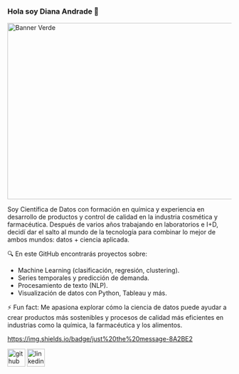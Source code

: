 ### Hola soy Diana Andrade 👋


<img width="1584" height="396" alt="Banner Verde" src="https://github.com/user-attachments/assets/dd1a7856-582c-4c44-89cd-5d44bbadc0d0" />



Soy Científica de Datos con formación en química y experiencia en desarrollo de productos y control de calidad en la industria cosmética y farmacéutica.
Después de varios años trabajando en laboratorios e I+D, decidí dar el salto al mundo de la tecnología para combinar lo mejor de ambos mundos: datos + ciencia aplicada.

🔍 En este GitHub encontrarás proyectos sobre:

- Machine Learning (clasificación, regresión, clustering).
- Series temporales y predicción de demanda.
- Procesamiento de texto (NLP).
- Visualización de datos con Python, Tableau y más.

⚡ Fun fact: Me apasiona explorar cómo la ciencia de datos puede ayudar a crear productos más sostenibles y procesos de calidad más eficientes en industrias como la química, la farmacéutica y los alimentos.

 https://img.shields.io/badge/just%20the%20message-8A2BE2

  

[<img src='https://cdn.jsdelivr.net/npm/simple-icons@3.0.1/icons/github.svg' alt='github' height='40'>](https://github.com/dpandrader)  [<img src='https://cdn.jsdelivr.net/npm/simple-icons@3.0.1/icons/linkedin.svg' alt='linkedin' height='40'>](https://www.linkedin.com/in/dianap-andrade)  

